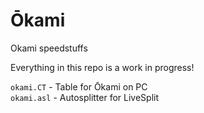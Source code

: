 # Ōkami

Okami speedstuffs

Everything in this repo is a work in progress!

`okami.CT` - Table for Ōkami on PC  
`okami.asl` - Autosplitter for LiveSplit